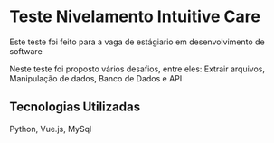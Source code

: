 <h1>Teste Nivelamento Intuitive Care</h1>

<p>Este teste foi feito para a vaga de estágiario em desenvolvimento de software</p>
<p>Neste teste foi proposto vários desafios, entre eles: Extrair arquivos, Manipulação de dados, Banco de Dados e API</p>

<h2>Tecnologias Utilizadas</h2>
<p>Python, Vue.js, MySql</p>
